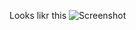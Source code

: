 Looks likr this
![Screenshot](https://user-images.githubusercontent.com/89387048/135709405-ae3d61fe-202b-4c98-85f5-3dca7e8ac06e.gif)
